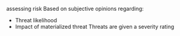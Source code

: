 assessing risk Based on subjective opinions regarding:
- Threat likelihood
- Impact of materialized threat
Threats are given a severity rating